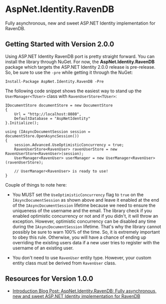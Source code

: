 AspNet.Identity.RavenDB
================

Fully asynchronous, new and sweet ASP.NET Identity implementation for RavenDB.

## Getting Started with Version 2.0.0
Using ASP.NET Identity RavenDB port is pretty straight forward. You can install the library through NuGet. For now, the **AspNet.Identity.RavenDB** package which 
targets the ASP.NET Identity 2.0.0 release is pre-release. So, be sure to use the `-pre` while getting it through the NuGet:

    Install-Package AspNet.Identity.RavenDB -Pre

The following code snippet shows the easiest way to stand up the `UserManager<TUser>` class with `RavenUserStore<TUser>`:

    IDocumentStore documentStore = new DocumentStore
    {
        Url = "http://localhost:8080",
        DefaultDatabase = "AspNetIdentity"
    }.Initialize();

    using (IAsyncDocumentSession session = documentStore.OpenAsyncSession())
    {
        session.Advanced.UseOptimisticConcurrency = true;
        RavenUserStore<RavenUser> ravenUserStore = new RavenUserStore<RavenUser>(session);
        UserManager<RavenUser> userManager = new UserManager<RavenUser>(ravenUserStore);

        // UserManager<RavenUser> is ready to use!
    }

Couple of things to note here:

 - You MUST set the `UseOptimisticConcurrency` flag to `true` on the `IAsyncDocumentSession` as shown above 
and leave it enabled at the end of the `IAsyncDocumentSession` lifetime because we need to ensure the uniqueness 
of the username and the email. The library check if you enabled optimistic concurrency or not and if you didn't, 
it will throw an exception. However, optimistic concurrency can be disabled any time during the `IAsyncDocumentSession` 
lifetime. That's why the library cannot possibly be sure to warn 100% of the time. So, it is extremely important to 
obey this rule. Otherwise, you will have a chance of ending up overriding the existing users data if a new user tries 
to register with the username of an existing user.

 - You don't need to use `RavenUser` entity type. However, your custom entity class must be derived from `RavenUser` class.

## Resources for Version 1.0.0
* [Introduction Blog Post: AspNet.Identity.RavenDB: Fully asynchronous, new and sweet ASP.NET Identity implementation for RavenDB](http://www.tugberkugurlu.com/archive/aspnet-identity-ravendb--fully-asynchronous-new-and-sweet-asp-net-identity-implementation-for-ravendb)